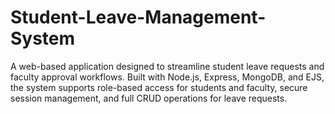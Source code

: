 # Student-Leave-Management-System
A web-based application designed to streamline student leave requests and faculty approval workflows.  Built with Node.js, Express, MongoDB, and EJS, the system supports role-based access for students and faculty, secure session management, and full CRUD operations for leave requests.
